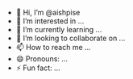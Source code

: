 - 👋 Hi, I’m @aishpise
- 👀 I’m interested in ...
- 🌱 I’m currently learning ...
- 💞️ I’m looking to collaborate on ...
- 📫 How to reach me ...
- 😄 Pronouns: ...
- ⚡ Fun fact: ...

<!---
aishpise/aishpise is a ✨ special ✨ repository because its `README.md` (this file) appears on your GitHub profile.
You can click the Preview link to take a look at your changes.
--->
